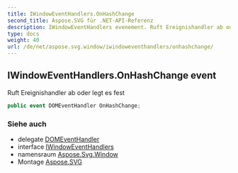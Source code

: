```yaml
---
title: IWindowEventHandlers.OnHashChange
second_title: Aspose.SVG für .NET-API-Referenz
description: IWindowEventHandlers evenement. Ruft Ereignishandler ab oder legt es fest
type: docs
weight: 40
url: /de/net/aspose.svg.window/iwindoweventhandlers/onhashchange/
---
```

## IWindowEventHandlers.OnHashChange event

Ruft Ereignishandler ab oder legt es fest

```csharp
public event DOMEventHandler OnHashChange;
```

### Siehe auch

* delegate [DOMEventHandler](../../../aspose.svg.dom.events/domeventhandler/)
* interface [IWindowEventHandlers](../)
* namensraum [Aspose.Svg.Window](../../iwindoweventhandlers/)
* Montage [Aspose.SVG](../../../)


